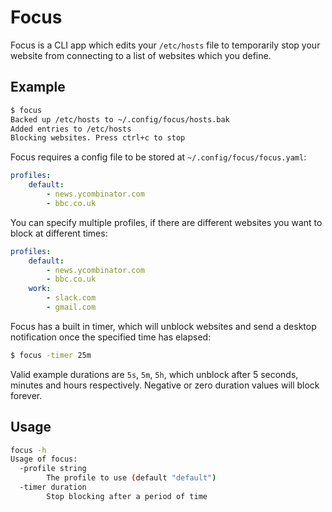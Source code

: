 # Focus

Focus is a CLI app which edits your `/etc/hosts` file to temporarily stop your
website from connecting to a list of websites which you define.

## Example

```sh
$ focus
Backed up /etc/hosts to ~/.config/focus/hosts.bak
Added entries to /etc/hosts
Blocking websites. Press ctrl+c to stop
```

Focus requires a config file to be stored at `~/.config/focus/focus.yaml`:

```yaml
profiles:
    default:
        - news.ycombinator.com
        - bbc.co.uk
```

You can specify multiple profiles, if there are different websites you want to
block at different times:

```yaml
profiles:
    default:
        - news.ycombinator.com
        - bbc.co.uk
    work:
        - slack.com
        - gmail.com
```

Focus has a built in timer, which will unblock websites and send a desktop
notification once the specified time has elapsed:

```sh
$ focus -timer 25m
```

Valid example durations are `5s`, `5m`, `5h`, which unblock after 5 seconds,
minutes and hours respectively. Negative or zero duration values will block
forever.

## Usage

```sh
focus -h
Usage of focus:
  -profile string
        The profile to use (default "default")
  -timer duration
        Stop blocking after a period of time
```
